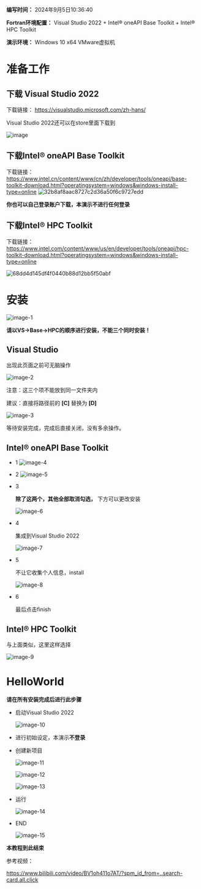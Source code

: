 **编写时间：** 2024年9月5日10:36:40

**Fortran环境配置：** Visual Studio 2022 + Intel® oneAPI Base Toolkit + Intel® HPC Toolkit

**演示环境：** Windows 10 x64 VMware虚拟机

# 准备工作
## 下载 Visual Studio 2022
下载链接：
https://visualstudio.microsoft.com/zh-hans/

 Visual Studio 2022还可以在store里面下载到

![image](https://github.com/user-attachments/assets/11988cff-40fe-4fdc-ba92-cbd41fb32f4b)

## 下载Intel® oneAPI Base Toolkit

下载链接：
https://www.intel.cn/content/www/cn/zh/developer/tools/oneapi/base-toolkit-download.html?operatingsystem=windows&windows-install-type=online
![32b8af8aac8727c2d36a50f6c9727edd](https://github.com/user-attachments/assets/994d7496-922f-4b98-92f3-e8cb2e791f72)

**你也可以自己登录账户下载，本演示不进行任何登录**

## 下载Intel® HPC Toolkit
下载链接：
https://www.intel.com/content/www/us/en/developer/tools/oneapi/hpc-toolkit-download.html?operatingsystem=windows&windows-install-type=online

![68dd4d145df4f0440b88d12bb5f50abf](https://github.com/user-attachments/assets/ad75aef2-d359-452a-ad62-b6c4385d1851)

# 安装
![image-1](https://github.com/user-attachments/assets/6512b517-a7f3-47d6-9ca2-6f8657f26e83)

**请以VS->Base->HPC的顺序进行安装，不能三个同时安装！**
## Visual Studio

出现此页面之前可无脑操作

![image-2](https://github.com/user-attachments/assets/2b2f7200-9a09-4932-bae5-75ef45a08bc1)

注意：这三个项不能放到同一文件夹内

建议：直接将路径前的 **[C]** 替换为 **[D]**

![image-3](https://github.com/user-attachments/assets/b75bac5f-d0b3-4aad-8036-4a15a39f335c)

等待安装完成，完成后直接关闭，没有多余操作。

## Intel® oneAPI Base Toolkit
* 1
![image-4](https://github.com/user-attachments/assets/06ec31b0-c72f-4ed9-a420-fa8a90966751)
* 2
![image-5](https://github.com/user-attachments/assets/1bb93aca-4325-41ee-9d19-cbbd9af45d4c)

* 3 

    **除了这两个，其他全部取消勾选，** 下方可以更改安装

  ![image-6](https://github.com/user-attachments/assets/46f03bdc-22dd-442b-937f-5166806a85ef)

* 4 

  集成到Visual Studio 2022

    ![image-7](https://github.com/user-attachments/assets/8a701a95-023b-4855-af39-964feb164561)


* 5

    不让它收集个人信息，install

    ![image-8](https://github.com/user-attachments/assets/5d057582-84de-4574-bb1c-a9b78c8e8c0e)

* 6

    最后点击finish
## Intel® HPC Toolkit

与上面类似，这里这样选择

![image-9](https://github.com/user-attachments/assets/a347ffcf-6a9f-4a62-b1a5-f0949d978722)

# HelloWorld

**请在所有安装完成后进行此步骤**

* 启动Visual Studio 2022

    ![image-10](https://github.com/user-attachments/assets/c3704231-0c01-46bd-8821-4f7e59c2eb2c)


* 进行初始设定，本演示**不登录**

* 创建新项目

    ![image-11](https://github.com/user-attachments/assets/18656a0d-212f-4c26-994f-a6d0c12e37e0)


    ![image-12](https://github.com/user-attachments/assets/32b98d3e-4996-440d-8b9b-26e851190843)


    ![image-13](https://github.com/user-attachments/assets/b8a4b0ff-3fe2-4120-8b3f-18d21ab9bf8c)

* 运行

    ![image-14](https://github.com/user-attachments/assets/98dfc0c2-0a11-4b62-b348-445cbafb6317)


* END

    ![image-15](https://github.com/user-attachments/assets/1be6568d-7cf7-4bae-a904-c843d09cf2a4)


**本教程到此结束**

参考视频：

 https://www.bilibili.com/video/BV1oh411o7AT/?spm_id_from=..search-card.all.click

